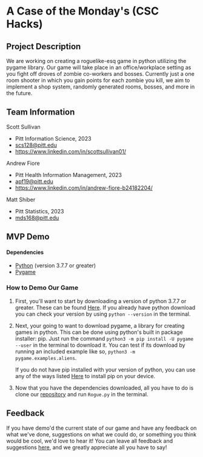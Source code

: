 # A Case of the Monday's (CSC Hacks)

## Project Description
We are working on creating a roguelike-esq game in python utilizing the pygame library. Our game will take place in an office/workplace setting as you fight off droves of zombie co-workers and bosses. Currently just a one room shooter in which you gain points for each zombie you kill, we aim to implement a shop system, randomly generated rooms, bosses, and more in the future.

## Team Information
Scott Sullivan
* Pitt Information Science, 2023
* scs128@pitt.edu
* https://www.linkedin.com/in/scottsullivan01/

Andrew Fiore
* Pitt Health Information Management, 2023
* apf19@pitt.edu
* https://www.linkedin.com/in/andrew-fiore-b24182204/

Matt Shiber
* Pitt Statistics, 2023
* mds168@pitt.edu

## MVP Demo

#### Dependencies
 - [Python](https://www.python.org/) (version 3.7.7 or greater)
 - [Pygame](https://www.pygame.org/wiki/about)

### How to Demo Our Game

1. First, you'll want to start by downloading a version of python 3.7.7 or greater. These can be found [Here](https://www.python.org/downloads/). If you already have python download you can check your version by using ```python --version``` in the terminal.

2. Next, your going to want to download pygame, a library for creating games in python. This can be done using python's built in package installer: pip. Just run the command ```python3 -m pip install -U pygame --user``` in the terminal to download it. You can test if its download by running an included example like so, ```python3 -m pygame.examples.aliens```. 

    If you do not have pip installed with your version of python, you can use any of the ways listed [Here](https://pip.pypa.io/en/stable/installation/#ensurepip) to install pip on your device.

3. Now that you have the dependencies downloaded, all you have to do is clone our [repository](https://github.com/scs128/CSCHacks2021) and run ```Rogue.py``` in the terminal.

## Feedback

If you have demo'd the current state of our game and have any feedback on what we've done, suggestions on what we could do, or something you think would be cool, we'd love to hear it! You can leave all feedback and suggestions [here](https://forms.gle/ZvYj9mZQgRrRbkNv7), and we greatly appreciate all you have to say!
